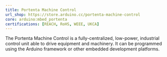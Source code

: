 ```yaml
---
title: Portenta Machine Control
url_shop: https://store.arduino.cc/portenta-machine-control
core: arduino:mbed_portenta
certifications: [REACH, RoHS, WEEE, UKCA]
---
```


The Portenta Machine Control is a fully-centralized, low-power, industrial control unit able to drive equipment and machinery. It can be programmed using the Arduino framework or other embedded development platforms.
